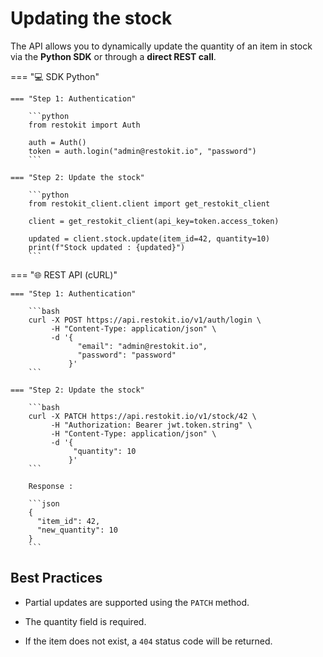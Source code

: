 # Updating the stock

The API allows you to dynamically update the quantity of an item in stock via the **Python SDK** or through a **direct REST call**.

=== "💻 SDK Python"

    === "Step 1: Authentication"

        ```python
        from restokit import Auth

        auth = Auth()
        token = auth.login("admin@restokit.io", "password")
        ```

    === "Step 2: Update the stock"

        ```python
        from restokit_client.client import get_restokit_client

        client = get_restokit_client(api_key=token.access_token)

        updated = client.stock.update(item_id=42, quantity=10)
        print(f"Stock updated : {updated}")
        ```

=== "🌐 REST API (cURL)"

    === "Step 1: Authentication"

        ```bash
        curl -X POST https://api.restokit.io/v1/auth/login \
             -H "Content-Type: application/json" \
             -d '{
                   "email": "admin@restokit.io",
                   "password": "password"
                 }'
        ```

    === "Step 2: Update the stock"

        ```bash
        curl -X PATCH https://api.restokit.io/v1/stock/42 \
             -H "Authorization: Bearer jwt.token.string" \
             -H "Content-Type: application/json" \
             -d '{
                  "quantity": 10
                 }'
        ```

        Response :

        ```json
        {
          "item_id": 42,
          "new_quantity": 10
        }
        ```

## Best Practices

- Partial updates are supported using the `PATCH` method.

- The quantity field is required.

- If the item does not exist, a `404` status code will be returned.
